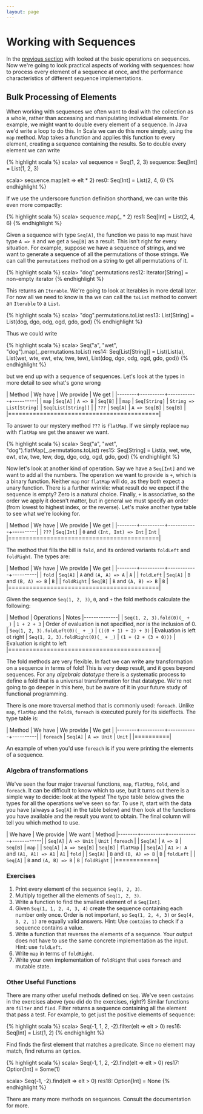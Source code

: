 ```yaml
---
layout: page
---
```


# Working with Sequences

In the [previous section](seq.html) with looked at the basic operations on sequences. Now we're going to look practical aspects of working with sequences: how to process every element of a sequence at once, and the performance characteristics of different sequence implementations.


## Bulk Processing of Elements

When working with sequences we often want to deal with the collection as a whole, rather than accessing and manipulating individual elements. For example, we might want to double every element of a sequence. In Java we'd write a loop to do this. In Scala we can do this more simply, using the `map` method. Map takes a function and applies this function to every element, creating a sequence containing the results. So to double every element we can write

{% highlight scala %}
scala> val sequence = Seq(1, 2, 3)
sequence: Seq[Int] = List(1, 2, 3)

scala> sequence.map(elt => elt * 2)
res0: Seq[Int] = List(2, 4, 6)
{% endhighlight %}

If we use the underscore function definition shorthand, we can write this even more compactly:

{% highlight scala %}
scala> sequence.map(_ * 2)
res1: Seq[Int] = List(2, 4, 6)
{% endhighlight %}

Given a sequence with type `Seq[A]`, the function we pass to `map` must have type `A => B` and we get a `Seq[B]` as a result. This isn't right for every situation. For example, suppose we have a sequence of strings, and we want to generate a sequence of all the permutations of those strings. We can call the `permutations` method on a string to get all permutations of it.

{% highlight scala %}
scala> "dog".permutations
res12: Iterator[String] = non-empty iterator
{% endhighlight %}

This returns an `Iterable`. We're going to look at Iterables in more detail later. For now all we need to know is tha we can call the `toList` method to convert an `Iterable` to a `List`.

{% highlight scala %}
scala> "dog".permutations.toList
res13: List[String] = List(dog, dgo, odg, ogd, gdo, god)
{% endhighlight %}

Thus we could write

{% highlight scala %}
scala> Seq("a", "wet", "dog").map(_.permutations.toList)
res14: Seq[List[String]] = List(List(a), List(wet, wte, ewt, etw, twe, tew), List(dog, dgo, odg, ogd, gdo, god))
{% endhighlight %}

but we end up with a sequence of sequences. Let's look at the types in more detail to see what's gone wrong

| Method | We have  | We provide | We get   |
|--------+----------+------------+----------|
| `map`  | `Seq[A]` | `A => B`   | `Seq[B]` |
| `map`  | `Seq[String]` | `String => List[String]` | `Seq[List[String]]` |
| `???`  | `Seq[A]` | `A => Seq[B]` | `Seq[B]` |
|===========================================|

To answer to our mystery method `???` is `flatMap`. If we simply replace `map` with `flatMap` we get the answer we want.

{% highlight scala %}
scala> Seq("a", "wet", "dog").flatMap(_.permutations.toList)
res15: Seq[String] = List(a, wet, wte, ewt, etw, twe, tew, dog, dgo, odg, ogd, gdo, god)
{% endhighlight %}

Now let's look at another kind of operation. Say we have a `Seq[Int]` and we want to add all the numbers. The operation we want to provide is `+`, which is a binary function. Neither `map` nor `flatMap` will do, as they both expect a unary function. There is a further wrinkle: what result do we expect if the sequence is empty? Zero is a natural choice. Finally, `+` is associative, so the order we apply it doesn't matter, but in general we must specify an order (from lowest to highest index, or the reverse). Let's make another type table to see what we're looking for.

| Method | We have  | We provide | We get   |
|--------+----------+------------+----------|
| `???`  | `Seq[Int]` | `0` and `(Int, Int) => Int` | `Int` |
|===========================================|

The method that fills the bill is `fold`, and its ordered variants `foldLeft` and `foldRight`. The types are:

| Method | We have  | We provide | We get   |
|--------+----------+------------+----------|
| `fold`  | `Seq[A]` | `A` and `(A, A) => A` | `A` |
| `foldLeft` | `Seq[A]` | `B` and `(B, A) => B` | `B` |
| `foldRight` | `Seq[B]` | `B` and `(A, B) => B` | `B` |
|===========================================|

Given the sequence `Seq(1, 2, 3)`, `0`, and `+` the fold methods calculate the following:

| Method                         | Operations     | Notes
|--------------|
| `Seq(1, 2, 3).fold(0)(_ + _)`  | `1 + 2 + 3`    | Order of evaluation is not specified, nor is the inclusion of 0.
| `Seq(1, 2, 3).foldLeft(0)(_ + _)`  | `(((0 + 1) + 2) + 3)`    | Evaluation is left ot right
| `Seq(1, 2, 3).foldRight(0)(_ + _)`  | `(1 + (2 + (3 + 0)))`    | Evaluation is right to left
|===========================================|

The fold methods are very flexible. In fact we can write any transformation on a sequence in terms of fold! This is very deep result, and it goes beyond sequences. For any *algebraic datatype* there is a systematic process to define a fold that is a universal transformation for that datatype. We're not going to go deeper in this here, but be aware of it in your future study of functional programming.

There is one more traversal method that is commonly used: `foreach`. Unlike `map`, `flatMap` and the `fold`s, `foreach` is executed purely for its sideffects. The type table is:

| Method | We have  | We provide | We get   |
|--------+----------+------------+----------|
| `foreach` | `Seq[A]` | `A => Unit` | `Unit` |
|==========|

An example of when you'd use `foreach` is if you were printing the elements of a sequence.

### Algebra of transformations

We've seen the four major traversal functions, `map`, `flatMap`, `fold`, and `foreach`. It can be difficult to know which to use, but it turns out there is a simple way to decide: look at the types! The type table below gives the types for all the operations we've seen so far. To use it, start with the data you have (always a `Seq[A]` in the table below) and then look at the functions you have available and the result you want to obtain. The final column will tell you which method to use.

| We have  | We provide    | We want   | Method
|--------+----------+------------+------------|
| `Seq[A]` | `A => Unit`   | `Unit`   | `foreach` |
| `Seq[A]` | `A => B`      | `Seq[B]` | `map` |
| `Seq[A]` | `A => Seq[B]` | `Seq[B]` | `flatMap` |
| `Seq[A]` | `A1 >: A` and `(A1, A1) => A1` | `A1` | `fold` |
| `Seq[A]` | `B` and `(B, A) => B` | `B` | `foldLeft` |
| `Seq[A]` | `B` and `(A, B) => B` | `B` | `foldRight` |
|============|

### Exercises

1. Print every element of the sequence `Seq(1, 2, 3)`.
2. Multiply together all the elements of `Seq(1, 2, 3)`.
3. Write a function to find the smallest element of a `Seq[Int]`.
4. Given `Seq(1, 1, 2, 4, 3, 4)` create the sequence containing each number only once. Order is not important, so `Seq(1, 2, 4, 3)` or `Seq(4, 3, 2, 1)` are equally valid answers. Hint: Use `contains` to check if a sequence contains a value.
5. Write a function that reverses the elements of a sequence. Your output does not have to use the same concrete implementation as the input. Hint: use `foldLeft`.
6. Write `map` in terms of `foldRight`.
7. Write your own implementation of `foldRight` that uses `foreach` and mutable state.


### Other Useful Functions

There are many other useful methods defined on `Seq`. We've seen `contains` in the exercises above (you did do the exercises, right?) Similar functions are `filter` and `find`. Filter returns a sequence containing all the element that pass a test. For example, to get just the positive elements of sequence:

{% highlight scala %}
scala> Seq(-1, 1, 2, -2).filter(elt => elt > 0)
res16: Seq[Int] = List(1, 2)
{% endhighlight %}

Find finds the first element that matches a predicate. Since no element may match, find returns an `Option`.

{% highlight scala %}
scala> Seq(-1, 1, 2, -2).find(elt => elt > 0)
res17: Option[Int] = Some(1)

scala> Seq(-1, -2).find(elt => elt > 0)
res18: Option[Int] = None
{% endhighlight %}

There are many more methods on sequences. Consult the documentation for more.
